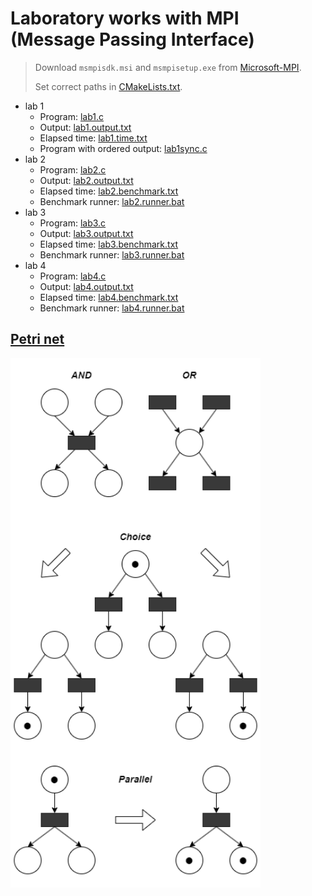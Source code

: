 # Laboratory works with MPI (Message Passing Interface)

> Download `msmpisdk.msi` and `msmpisetup.exe` from
> [Microsoft-MPI](https://github.com/microsoft/Microsoft-MPI/releases).
>
> Set correct paths in [CMakeLists.txt](CMakeLists.txt).

- lab 1
    - Program: [lab1.c](lab1.c)
    - Output: [lab1.output.txt](lab1.output.txt)
    - Elapsed time: [lab1.time.txt](lab1.time.txt)
    - Program with ordered output: [lab1sync.c](lab1sync.c)
- lab 2
    - Program: [lab2.c](lab2.c)
    - Output: [lab2.output.txt](lab2.output.txt)
    - Elapsed time: [lab2.benchmark.txt](lab2.benchmark.txt)
    - Benchmark runner: [lab2.runner.bat](lab2.runner.bat)
- lab 3
    - Program: [lab3.c](lab3.c)
    - Output: [lab3.output.txt](lab3.output.txt)
    - Elapsed time: [lab3.benchmark.txt](lab3.benchmark.txt)
    - Benchmark runner: [lab3.runner.bat](lab3.runner.bat)
- lab 4
    - Program: [lab4.c](lab4.c)
    - Output: [lab4.output.txt](lab4.output.txt)
    - Elapsed time: [lab4.benchmark.txt](lab4.benchmark.txt)
    - Benchmark runner: [lab4.runner.bat](lab4.runner.bat)

## [Petri net](https://en.wikipedia.org/wiki/Petri_net)

<img src="petri-net.drawio.png" alt="Petri net" width="400px"/>
